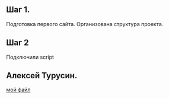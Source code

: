 ## Шаг 1.
Подготовка первого сайта. Организована структура проекта.

## Шаг 2
Подключили script

## Алексей Турусин.
[мой файл](comands_turuall.md)